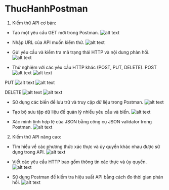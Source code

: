 # ThucHanhPostman

1. Kiểm thử API cơ bản:
- Tạo một yêu cầu GET mới trong Postman.
![alt text](image.png)

- Nhập URL của API muốn kiểm thử.
![alt text](image-1.png)

- Gửi yêu cầu và kiểm tra mã trạng thái HTTP và nội dung phản hồi.
![alt text](image-2.png)

- Thử nghiệm với các yêu cầu HTTP khác (POST, PUT, DELETE).
POST
![alt text](image-3.png)
![alt text](image-4.png)

PUT
![alt text](image-5.png)
![alt text](image-6.png)

DELETE
![alt text](image-7.png)
![alt text](image-8.png)

- Sử dụng các biến để lưu trữ và truy cập dữ liệu trong Postman.
![alt text](image-12.png)

- Tạo bộ sưu tập dữ liệu để quản lý nhiều yêu cầu và biến.
![alt text](image-13.png)

- Xác minh tính hợp lệ của JSON bằng công cụ JSON validator trong Postman.
![alt text](image-14.png)

2. Kiểm thử API nâng cao:

- Tìm hiểu về các phương thức xác thực và ủy quyền khác nhau được sử dụng trong API.
![alt text](image-9.png)

- Viết các yêu cầu HTTP bao gồm thông tin xác thực và ủy quyền.
![alt text](image-11.png)

- Sử dụng Postman để kiểm tra hiệu suất API bằng cách đo thời gian phản hồi.
![alt text](image-15.png)



